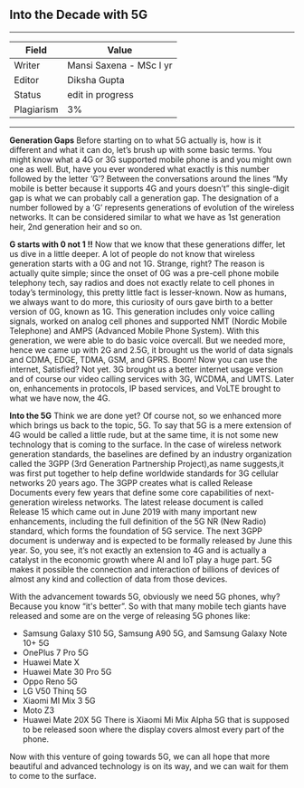 ## Into the Decade with 5G

---
| Field | Value |
|----|----|
| Writer | Mansi Saxena - MSc I yr|
| Editor | Diksha Gupta   |
| Status | edit in progress                    |
| Plagiarism|3% | 

---

**Generation Gaps**
Before starting on to what 5G actually is, how is it different and what it can do, let’s brush up with some basic terms. You might know what a 4G or 3G supported mobile phone is and you might own one as well. But, have you ever wondered what exactly is this number followed by the letter ‘G’? Between the conversations around the lines “My mobile is better because it supports 4G and yours doesn’t” this single-digit gap is what we can probably call a generation gap. The designation of a number followed by a ‘G’ represents generations of evolution of the wireless networks. It can be considered similar to what we have as 1st generation heir, 2nd generation heir and so on.

**G starts with 0 not 1 !!**
Now that we know that these generations differ, let us dive in a little deeper. A lot of people do not know that wireless generation starts with a 0G and not 1G. Strange, right? The reason is actually quite simple; since the onset of 0G was a pre-cell phone mobile telephony tech, say radios and does not exactly relate to cell phones in today’s terminology, this pretty little fact is lesser-known. Now as humans, we always want to do more, this curiosity of ours gave birth to a better version of 0G, known as 1G. This generation includes only voice calling signals, worked on analog cell phones and supported NMT (Nordic Mobile Telephone) and AMPS (Advanced Mobile Phone System). With this generation, we were able to do basic voice overcall. But we needed more, hence we came
up with 2G and 2.5G, it brought us the world of data signals and CDMA, EDGE, TDMA, GSM, and GPRS. Boom! Now you can use the internet, Satisfied? Not yet. 3G brought us a better internet usage version and of course our video calling services with 3G, WCDMA, and UMTS. Later on, enhancements in protocols, IP based services, and VoLTE brought to what we have now, the 4G.

**Into the 5G**
Think we are done yet? Of course not, so we enhanced more which brings us back to the topic, 5G. To say that 5G is a mere extension of 4G would be called a little rude, but at the same time, it is not some new technology that is coming to the surface. In the case of wireless network generation standards, the baselines are defined by an industry organization called the 3GPP (3rd Generation Partnership Project),as name suggests,it was first put together to help define worldwide standards for 3G cellular networks 20 years ago. The 3GPP creates what is called Release Documents every few years that define some core capabilities of next-generation wireless networks. The latest release document is called Release 15 which came out in June 2019 with many important new enhancements, including the full definition of the 5G NR (New Radio) standard, which forms the foundation of 5G service. The next 3GPP document is underway and is expected to be formally released by June this year. So, you see, it’s not exactly an extension to 4G and is actually a catalyst in the economic growth where AI and IoT play a huge part. 5G makes it possible the connection and interaction of billions of devices of almost any kind and collection of data from those devices.

With the advancement towards 5G, obviously we need 5G phones, why? Because you know “it's better”. So with that many mobile tech giants have released and some are on the verge of releasing 5G phones like:
- Samsung Galaxy S10 5G, Samsung A90 5G, and Samsung Galaxy Note 10+ 5G
- OnePlus 7 Pro 5G
- Huawei Mate X
- Huawei Mate 30 Pro 5G
- Oppo Reno 5G
- LG V50 Thinq 5G
- Xiaomi MI Mix 3 5G
- Moto Z3
- Huawei Mate 20X 5G
There is Xiaomi Mi Mix Alpha 5G that is supposed to be released soon where the display covers almost every part of the phone.

Now with this venture of going towards 5G, we can all hope that more beautiful and advanced technology is on its way, and we can wait for them to come to the surface.


